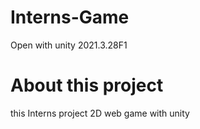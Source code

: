 # Interns-Game
Open with unity 2021.3.28F1

# About this project
this Interns project 2D web game with unity
